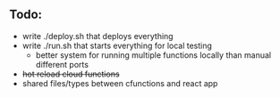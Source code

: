 ## Todo:

- write ./deploy.sh that deploys everything
- write ./run.sh that starts everything for local testing
  - better system for running multiple functions locally than manual different ports
- ~~hot reload cloud functions~~
- shared files/types between cfunctions and react app
